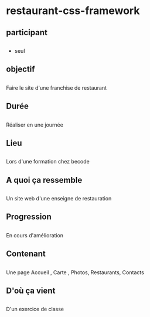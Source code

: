 # restaurant-css-framework

## participant <h2>
- seul

## objectif <h2> 

Faire le site d'une franchise de restaurant 

## Durée <h2>

Réaliser en une journée 

## Lieu <h2>

Lors d'une formation chez becode 

## A quoi ça ressemble <h2>

Un site web d'une enseigne de restauration

## Progression <h2>
En cours d'amélioration 

## Contenant <h2>
Une page Accueil , Carte , Photos, Restaurants, Contacts 

## D'où ça vient <h2>

D'un exercice de classe 
